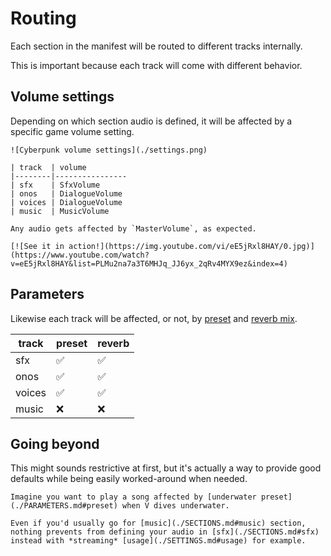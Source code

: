# Routing

Each section in the manifest will be routed to different tracks internally.

This is important because each track will come with different behavior.

## Volume settings

Depending on which section audio is defined, it will be affected by a specific game volume setting.

```admonish example title="Cyberpunk volume settings"
![Cyberpunk volume settings](./settings.png)

| track  | volume           
|--------|----------------
| sfx    | SfxVolume      
| onos   | DialogueVolume 
| voices | DialogueVolume 
| music  | MusicVolume    

Any audio gets affected by `MasterVolume`, as expected.
```

```admonish example title="YouTube demo"
[![See it in action!](https://img.youtube.com/vi/eE5jRxl8HAY/0.jpg)](https://www.youtube.com/watch?v=eE5jRxl8HAY&list=PLMu2na7a3T6MHJq_JJ6yx_2qRv4MYX9ez&index=4)
```

## Parameters

Likewise each track will be affected, or not, by [preset](./PARAMETERS.md#preset) and [reverb mix](./PARAMETERS.md#reverb-mix).

| track  | preset | reverb |
|--------|--------|--------|
| sfx    | ✅     | ✅      |
| onos   | ✅     | ✅      |
| voices | ✅     | ✅      |
| music  | ❌     | ❌      |

## Going beyond

This might sounds restrictive at first, but it's actually a way to provide good defaults while being easily worked-around when needed.

```admonish hint title="Tip"
Imagine you want to play a song affected by [underwater preset](./PARAMETERS.md#preset) when V dives underwater.

Even if you'd usually go for [music](./SECTIONS.md#music) section, nothing prevents from defining your audio in [sfx](./SECTIONS.md#sfx) instead with *streaming* [usage](./SETTINGS.md#usage) for example.
```
